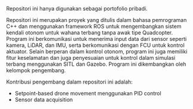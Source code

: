 Repositori ini hanya digunakan sebagai portofolio pribadi.

Repositori ini merupakan proyek yang ditulis dalam bahasa pemrograman C++ dan menggunakan framework ROS untuk mengembangkan sistem kendali otonom untuk wahana terbang tanpa awak tipe Quadcopter. Program ini berkomunikasi untuk menerima input data dari sensor seperti kamera, LiDAR, dan IMU, serta berkomunikasi dengan FCU untuk kontrol aktuator. Selain berperan dalam kontrol otonom, program ini juga memiliki fitur keselamatan dan juga penyesuaian untuk kontrol dalam simulasi terbang menggunakan SITL dan Gazebo. Program ini dikembangkan oleh kelompok pengembang.

Kontribusi pengembang dalam repositori ini adalah:

- Setpoint-based drone movement menggunakan PID control
- Sensor data acquisition
